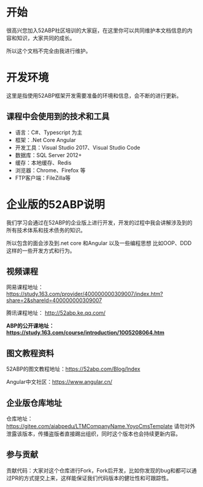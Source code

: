 # 开始
很高兴您加入52ABP社区培训的大家庭，在这里你可以共同维护本文档信息的内容和知识，大家共同的成长。

所以这个文档不完全由我进行维护。


# 开发环境
这里是指使用52ABP框架开发需要准备的环境和信息，会不断的进行更新。

## 课程中会使用到的技术和工具

- 语言：C#、Typescript 为主 
- 框架：.Net Core Angular 
- 开发工具：Visual Studio 2017、Visual Studio Code
- 数据库：SQL Server 2012+
- 缓存：本地缓存、Redis
- 浏览器：Chrome、Firefox 等
- FTP客户端：FileZilla等
# 企业版的52ABP说明
我们学习会通过在52ABP的企业版上进行开发，开发的过程中我会讲解涉及到的所有技术体系和技术债务的知识。

所以包含的面会涉及到.net core 和Angular 以及一些编程思想 比如OOP、DDD这样的一些开发方式和行为。
## 视频课程
网易课程地址：https://study.163.com/provider/400000000309007/index.htm?share=2&shareId=400000000309007

腾讯课程地址： http://52abp.ke.qq.com/

 **ABP的公开课地址：https://study.163.com/course/introduction/1005208064.htm** 
## 图文教程资料

52ABP的图文教程地址：https://52abp.com/Blog/Index

Angular中文社区：https://www.angular.cn/

## 企业版仓库地址
仓库地址：https://gitee.com/aiabpedu/LTMCompanyName.YoyoCmsTemplate
请勿对外泄露该版本，传播盗版者直接踢出组织，同时这个版本也会持续更新内容。
## 参与贡献
贡献代码：大家对这个仓库进行Fork，Fork后开发，比如你发现的bug和都可以通过PR的方式提交上来，这样能保证我们代码版本的健壮性和可跟踪性。
